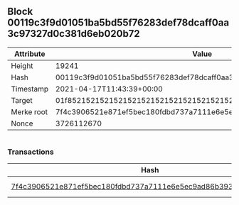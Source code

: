 ## Block 00119c3f9d01051ba5bd55f76283def78dcaff0aa3c97327d0c381d6eb020b72

Attribute | Value
--- | ---
Height | 19241
Hash | 00119c3f9d01051ba5bd55f76283def78dcaff0aa3c97327d0c381d6eb020b72
Timestamp | 2021-04-17T11:43:39+00:00
Target | 01f8521521521521521521521521521521521521521521521521521521521521
Merke root | 7f4c3906521e871ef5bec180fdbd737a7111e6e5ec9ad86b3936b6d29fdde9d1
Nonce | 3726112670

```

```

### Transactions

Hash | Amount
--- | ---
[7f4c3906521e871ef5bec180fdbd737a7111e6e5ec9ad86b3936b6d29fdde9d1](7f4c3906521e871ef5bec180fdbd737a7111e6e5ec9ad86b3936b6d29fdde9d1.md) | 10.00000000 SKEPTI 
